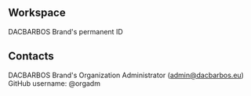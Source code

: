 ## Workspace
DACBARBOS Brand's permanent ID
## Contacts
DACBARBOS Brand's Organization Administrator (admin@dacbarbos.eu)
GitHub username: @orgadm
